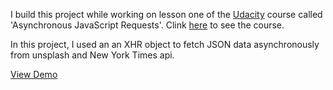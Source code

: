 I build this project while working on lesson one of the [Udacity](https://eu.udacity.com/) course called 'Asynchronous JavaScript Requests'.
Clink [here](https://eu.udacity.com/course/asynchronous-javascript-requests--ud109) to see the course.

In this project, I used an an XHR object to fetch JSON data asynchronously from unsplash and New York Times api.

[View Demo](https://tayyebashoaib.github.io/ajaxUnsplashTimes/)

